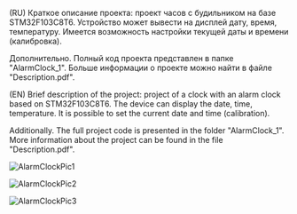(RU)
Краткое описание проекта:
проект часов с будильником на базе STM32F103C8T6.
Устройство может вывести на дисплей дату, время, температуру.
Имеется возможность настройки текущей даты и времени (калибровка).

Дополнительно.
Полный код проекта представлен в папке "AlarmClock_1".
Больше информации о проекте можно найти в файле "Description.pdf".


(EN)
Brief description of the project:
project of a clock with an alarm clock based on STM32F103C8T6.
The device can display the date, time, temperature.
It is possible to set the current date and time (calibration).

Additionally.
The full project code is presented in the folder "AlarmClock_1".
More information about the project can be found in the file "Description.pdf".

![AlarmClockPic1](https://github.com/user-attachments/assets/eea4ec9f-6bf6-4c69-b599-4b9a606d67d7)

![AlarmClockPic2](https://github.com/user-attachments/assets/b876139e-13f9-4066-bb94-b0816b6415a6)

![AlarmClockPic3](https://github.com/user-attachments/assets/da2e69d0-75ee-48d4-8e85-c87faa2dbfb3)
